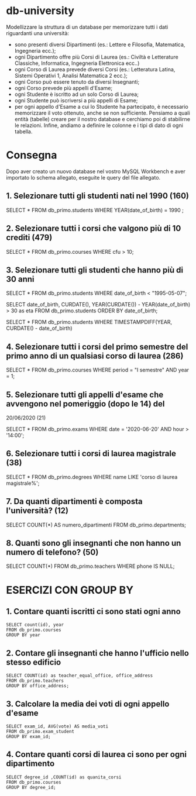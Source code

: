 # db-university

Modellizzare la struttura di un database per memorizzare tutti i dati riguardanti una università:
- sono presenti diversi Dipartimenti (es.: Lettere e Filosofia, Matematica, Ingegneria ecc.);
- ogni Dipartimento offre più Corsi di Laurea (es.: Civiltà e Letterature Classiche, Informatica, Ingegneria Elettronica ecc..)
- ogni Corso di Laurea prevede diversi Corsi (es.: Letteratura Latina, Sistemi Operativi 1, Analisi Matematica 2 ecc.);
- ogni Corso può essere tenuto da diversi Insegnanti;
- ogni Corso prevede più appelli d'Esame;
- ogni Studente è iscritto ad un solo Corso di Laurea;
- ogni Studente può iscriversi a più appelli di Esame;
- per ogni appello d'Esame a cui lo Studente ha partecipato, è necessario memorizzare il voto ottenuto, anche se non sufficiente.
Pensiamo a quali entità (tabelle) creare per il nostro database e cerchiamo poi di stabilirne le relazioni. Infine, andiamo a definire le colonne e i tipi di dato di ogni tabella.

# Consegna
Dopo aver creato un nuovo database nel vostro MySQL Workbench e aver importato lo schema allegato, eseguite le query del file allegato.

## 1. Selezionare tutti gli studenti nati nel 1990 (160)

SELECT 
    *
FROM
    db_primo.students
WHERE YEAR(date_of_birth) = 1990 ;


## 2. Selezionare tutti i corsi che valgono più di 10 crediti (479)

SELECT 
    *
FROM
    db_primo.courses
WHERE cfu > 10;


## 3. Selezionare tutti gli studenti che hanno più di 30 anni

SELECT 
    *
FROM
    db_primo.students
WHERE date_of_birth < "1995-05-07";


SELECT 
    date_of_birth, CURDATE(), YEAR(CURDATE()) - YEAR(date_of_birth) > 30 as eta
FROM
    db_primo.students
ORDER BY date_of_birth;


SELECT *
FROM 
    db_primo.students
WHERE TIMESTAMPDIFF(YEAR, CURDATE() - date_of_birth)




## 4. Selezionare tutti i corsi del primo semestre del primo anno di un qualsiasi corso di laurea (286)

SELECT 
    *
FROM
    db_primo.courses
WHERE 
	period = "I semestre" AND year = 1;


## 5. Selezionare tutti gli appelli d'esame che avvengono nel pomeriggio (dopo le 14) del
20/06/2020 (21)

SELECT 
    *
FROM
    db_primo.exams
WHERE
    date = '2020-06-20' AND hour > '14:00';




## 6. Selezionare tutti i corsi di laurea magistrale (38)

SELECT 
    *
FROM
    db_primo.degrees
WHERE
    name LIKE 'corso di laurea magistrale%';


## 7. Da quanti dipartimenti è composta l'università? (12)

SELECT 
    COUNT(*) AS numero_dipartimenti
FROM
    db_primo.departments;


## 8. Quanti sono gli insegnanti che non hanno un numero di telefono? (50)

SELECT 
    COUNT(*)
FROM
    db_primo.teachers
WHERE
    phone IS NULL;




# ESERCIZI CON GROUP BY

## 1. Contare quanti iscritti ci sono stati ogni anno

```
SELECT count(id), year
FROM db_primo.courses
GROUP BY year
```

## 2. Contare gli insegnanti che hanno l'ufficio nello stesso edificio

```
SELECT COUNT(id) as teacher_equal_office, office_address 
FROM db_primo.teachers
GROUP BY office_address;
```

## 3. Calcolare la media dei voti di ogni appello d'esame

```
SELECT exam_id, AVG(vote) AS media_voti
FROM db_primo.exam_student
GROUP BY exam_id;
```

## 4. Contare quanti corsi di laurea ci sono per ogni dipartimento

```
SELECT degree_id ,COUNT(id) as quanita_corsi
FROM db_primo.courses
GROUP BY degree_id;
```